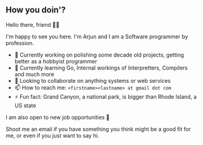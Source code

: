 ## How you doin'?

Hello there, friend 👋🏾

I'm happy to see you here. I'm Arjun and I am a Software programmer by profession.

- 🔭 Currently working on polishing some decade old projects, getting better as a hobbyist programmer
- 🌱 Currently learning Go, Internal workings of Interpretters, Compilers and much more
- 👯 Looking to collaborate on anything systems or web services
- 📫 How to reach me: `<firstname><lastname> at gmail dot com`
- ⚡ Fun fact: Grand Canyon, a national park, is bigger than Rhode Island, a US state

I am also open to new job opportunities 🙂

Shoot me an email if you have something you think might be a good fit for me, or even if you just want to say hi.

<!--
**arjunmayilvaganan/arjunmayilvaganan** is a ✨ _special_ ✨ repository because its `README.md` (this file) appears on your GitHub profile.

Here are some ideas to get you started:

- 🔭 I’m currently working on ...
- 🌱 I’m currently learning ...
- 👯 I’m looking to collaborate on ...
- 🤔 I’m looking for help with ...
- 💬 Ask me about ...
- 📫 How to reach me: ...
- 😄 Pronouns: ...
- ⚡ Fun fact: ...
-->
